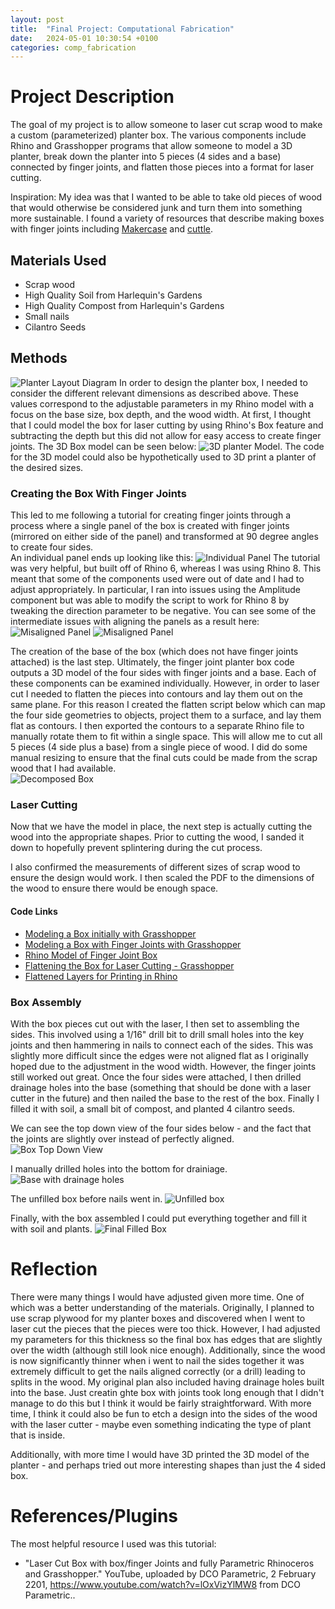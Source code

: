 ```yaml
---
layout: post
title:  "Final Project: Computational Fabrication"
date:   2024-05-01 10:30:54 +0100
categories: comp_fabrication
---
```

# Project Description
The goal of my project is to allow someone to laser cut scrap wood to make a custom (parameterized) planter box. The various components include Rhino and Grasshopper programs that allow someone to model a 3D planter, break down the planter into 5 pieces (4 sides and a base) connected by finger joints, and flatten those pieces into a format for laser cutting.


Inspiration:
My idea was that I wanted to be able to take old pieces of wood that would otherwise be considered junk and turn them into something more sustainable.  I found a variety of resources that describe making boxes with finger joints including [Makercase](https://en.makercase.com/#/divider) and [cuttle](https://www.youtube.com/watch?v=AJTFSrj9S5I).
## Materials Used
- Scrap wood
- High Quality Soil from Harlequin's Gardens
- High Quality Compost from Harlequin's Gardens
- Small nails
- Cilantro Seeds

## Methods
![Planter Layout Diagram](../assets/images/PlanterLayout_MidMilestone.png)
In order to design the planter box, I needed to consider the different relevant dimensions as described above.  These values correspond to the adjustable parameters in my Rhino model with a focus on the base size, box depth, and the wood width.  At first, I thought that I could model the box for laser cutting by using Rhino's Box feature and subtracting the depth but this did not allow for easy access to create finger joints.  The 3D Box model can be seen below:
![3D planter Model](../assets/images/3DPlanterModel.png).  The code for the 3D model could also be hypothetically used to 3D print a planter of the desired sizes.

### Creating the Box With  Finger Joints
This led to me following a tutorial for creating finger joints through a process where a single panel of the box is created with finger joints (mirrored on either side of the panel) and transformed at 90 degree angles to create four sides.  
An individual panel ends up looking like this:
![Individual Panel](../assets/images/IndividualPanel.png)
The tutorial was very helpful, but built off of Rhino 6, whereas I was using Rhino 8. This meant that some of the components used were out of date and I had to adjust appropriately.  In particular, I ran into issues using the Amplitude component but was able to modify the script to work for Rhino 8 by tweaking the direction parameter to be negative.
You can see some of the intermediate issues with aligning the panels as a result here:
![Misaligned Panel](../assets/images/MisalignedPanel1.png)
![Misaligned Panel](../assets/images/MisalignedPanel2.png)

The creation of the base of the box (which does not have finger joints attached) is the last step.
Ultimately, the finger joint planter box code outputs a 3D model of the four sides with finger joints and a base.  Each of these components can be examined individually.  However, in order to laser cut I needed to flatten the pieces into contours and lay them out on the same plane.  For this reason I created the flatten script below which can map the four side geometries to objects, project them to a surface, and lay them flat as contours.  I then exported the contours to a separate Rhino file to manually rotate them to fit within a single space.  This will allow me to cut all 5 pieces (4 side plus a base) from a single piece of wood.  I did do some manual resizing to ensure that the final cuts could be made from the scrap wood that I had available.  
![Decomposed Box](../assets/images/DecomposedFaces.png)
### Laser Cutting
Now that we have the model in place, the next step  is actually cutting the wood into the appropriate shapes.  Prior to cutting the wood, I sanded it down to hopefully prevent splintering during the cut process.

I also confirmed the measurements of different sizes of scrap wood to ensure the design would work.  I then scaled the PDF to the dimensions of the wood to ensure
there would be enough space.

#### Code Links
- [Modeling a Box initially with Grasshopper](https://github.com/maggieperk/compfab_spring_2024/blob/main/ParamPlanter.gh)
- [Modeling a Box with Finger Joints with Grasshopper](https://github.com/maggieperk/compfab_spring_2024/blob/main/PlanterWithJoints.gh)
- [Rhino Model of Finger Joint Box](https://github.com/maggieperk/compfab_spring_2024/blob/main/PlanterWithJoints.3dm)
- [Flattening the Box for Laser Cutting - Grasshopper](https://github.com/maggieperk/compfab_spring_2024/blob/main/FlatteningSidesForPrinting.gh)
- [Flattened Layers for Printing in Rhino](https://github.com/maggieperk/compfab_spring_2024/blob/main/FlatLayersForPrint.3dm)



### Box Assembly
With the box pieces cut out with the laser, I then set to assembling the sides.  This involved using a 1/16" drill bit to drill small holes into the key joints and then hammering in nails to connect each of the sides.  This was slightly more difficult since the edges were not aligned flat as I originally hoped due to the adjustment in the wood width.  However, the finger joints still worked out great.  Once the four sides were attached, I then drilled drainage holes into the base (something that should be done with a laser cutter in the future) and then nailed the base to the rest of the box.  Finally I filled it with soil, a small bit of compost, and planted 4 cilantro seeds.

We can see the top down view of the four sides below - and the fact that the joints are slightly over instead of perfectly aligned.
![Box Top Down View](../assets/images/planter_top_down.png)

I manually drilled holes into the bottom for drainiage.
![Base with drainage holes](../assets/images/planter_base_drainage_holes.png)

The unfilled box before nails went in.
![Unfilled box](../assets/images/final_planter_box.png)

Finally, with the box assembled I could put everything together and fill it with soil and plants.
![Final Filled Box](../assets/images/final_filled_planter_box.png)


# Reflection
There were many things I would have adjusted given more time.  One of which was a better understanding of the materials.  Originally, I planned to use scrap plywood for my planter boxes and discovered when I went to laser cut the pieces that the pieces were too thick.  However, I had adjusted my parameters for this thickness so the final box has edges that are slightly over the width (although still look nice enough).  Additionally, since the wood is now significantly thinner when i went to nail the sides together it was extremely difficult to get the nails aligned correctly (or a drill) leading to splits in the wood.  My original plan also included having drainage holes built into the base.  Just creatin ghte box with joints took long enough that I didn't manage to do this but I think it would be fairly straightforward.  With more time, I think it could also be fun to etch a design into the sides of the wood with the laser cutter - maybe even something indicating the type of plant that is inside.

Additionally, with more time I would have 3D printed the 3D model of the planter - and perhaps tried out more interesting shapes than just the 4 sided box.
# References/Plugins
The most helpful resource I used was this tutorial: 
- "Laser Cut Box with box/finger Joints and fully Parametric Rhinoceros and Grasshopper." YouTube, uploaded by DCO Parametric, 2 February 2201, https://www.youtube.com/watch?v=lOxVizYlMW8 from DCO Parametric..